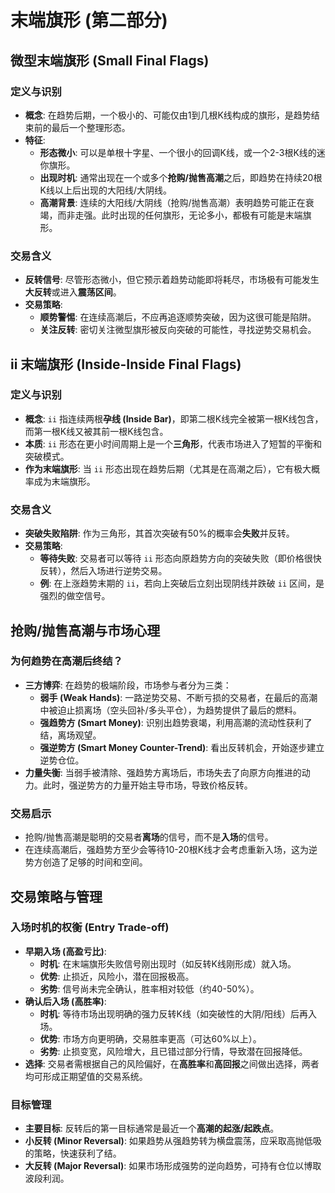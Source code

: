 # 末端旗形 (第二部分)

## 微型末端旗形 (Small Final Flags)

### 定义与识别
-   **概念**: 在趋势后期，一个极小的、可能仅由1到几根K线构成的旗形，是趋势结束前的最后一个整理形态。
-   **特征**:
    -   **形态微小**: 可以是单根十字星、一个很小的回调K线，或一个2-3根K线的迷你旗形。
    -   **出现时机**: 通常出现在一个或多个**抢购/抛售高潮**之后，即趋势在持续20根K线以上后出现的大阳线/大阴线。
    -   **高潮背景**: 连续的大阳线/大阴线（抢购/抛售高潮）表明趋势可能正在衰竭，而非走强。此时出现的任何旗形，无论多小，都极有可能是末端旗形。

### 交易含义
-   **反转信号**: 尽管形态微小，但它预示着趋势动能即将耗尽，市场极有可能发生**大反转**或进入**震荡区间**。
-   **交易策略**:
    -   **顺势警惕**: 在连续高潮后，不应再追逐顺势突破，因为这很可能是陷阱。
    -   **关注反转**: 密切关注微型旗形被反向突破的可能性，寻找逆势交易机会。

## ii 末端旗形 (Inside-Inside Final Flags)

### 定义与识别
-   **概念**: `ii` 指连续两根**孕线 (Inside Bar)**，即第二根K线完全被第一根K线包含，而第一根K线又被其前一根K线包含。
-   **本质**: `ii` 形态在更小时间周期上是一个**三角形**，代表市场进入了短暂的平衡和突破模式。
-   **作为末端旗形**: 当 `ii` 形态出现在趋势后期（尤其是在高潮之后），它有极大概率成为末端旗形。

### 交易含义
-   **突破失败陷阱**: 作为三角形，其首次突破有50%的概率会**失败**并反转。
-   **交易策略**:
    -   **等待失败**: 交易者可以等待 `ii` 形态向原趋势方向的突破失败（即价格很快反转），然后入场进行逆势交易。
    -   **例**: 在上涨趋势末期的 `ii`，若向上突破后立刻出现阴线并跌破 `ii` 区间，是强烈的做空信号。

## 抢购/抛售高潮与市场心理

### 为何趋势在高潮后终结？
-   **三方博弈**: 在趋势的极端阶段，市场参与者分为三类：
    -   **弱手 (Weak Hands)**: 一路逆势交易、不断亏损的交易者，在最后的高潮中被迫止损离场（空头回补/多头平仓），为趋势提供了最后的燃料。
    -   **强趋势方 (Smart Money)**: 识别出趋势衰竭，利用高潮的流动性获利了结，离场观望。
    -   **强逆势方 (Smart Money Counter-Trend)**: 看出反转机会，开始逐步建立逆势仓位。
-   **力量失衡**: 当弱手被清除、强趋势方离场后，市场失去了向原方向推进的动力。此时，强逆势方的力量开始主导市场，导致价格反转。

### 交易启示
-   抢购/抛售高潮是聪明的交易者**离场**的信号，而不是**入场**的信号。
-   在连续高潮后，强趋势方至少会等待10-20根K线才会考虑重新入场，这为逆势方创造了足够的时间和空间。

## 交易策略与管理

### 入场时机的权衡 (Entry Trade-off)
-   **早期入场 (高盈亏比)**:
    -   **时机**: 在末端旗形失败信号刚出现时（如反转K线刚形成）就入场。
    -   **优势**: 止损近，风险小，潜在回报极高。
    -   **劣势**: 信号尚未完全确认，胜率相对较低（约40-50%）。
-   **确认后入场 (高胜率)**:
    -   **时机**: 等待市场出现明确的强力反转K线（如突破性的大阴/阳线）后再入场。
    -   **优势**: 市场方向更明确，交易胜率更高（可达60%以上）。
    -   **劣势**: 止损变宽，风险增大，且已错过部分行情，导致潜在回报降低。
-   **选择**: 交易者需根据自己的风险偏好，在**高胜率**和**高回报**之间做出选择，两者均可形成正期望值的交易系统。

### 目标管理
-   **主要目标**: 反转后的第一目标通常是最近一个**高潮的起涨/起跌点**。
-   **小反转 (Minor Reversal)**: 如果趋势从强趋势转为横盘震荡，应采取高抛低吸的策略，快速获利了结。
-   **大反转 (Major Reversal)**: 如果市场形成强势的逆向趋势，可持有仓位以博取波段利润。